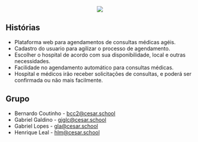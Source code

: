 <div align="center"><img src="https://www.cesar.school/wp-content/uploads/2019/09/marca_cesar_school-152x120.png"/></div>


## Histórias 
 - Plataforma web para agendamentos de consultas médicas agéis.
 - Cadastro do usuario para agilizar o processo de agendamento.
 - Escolher o hospital de acordo com sua disponibilidade, local e outras necessidades.
 - Facilidade no agendamento automático para consultas médicas.
 - Hospital e médicos irão receber solicitações de consultas, e poderá ser confirmada ou não mais facilmente.
 
 ## Grupo
 - Bernardo Coutinho - bcc2@cesar.school
 - Gabriel Galdino - gjglc@cesar.school
 - Gabriel Lopes - gla@cesar.school
 - Henrique Leal - hlm@cesar.school
 
